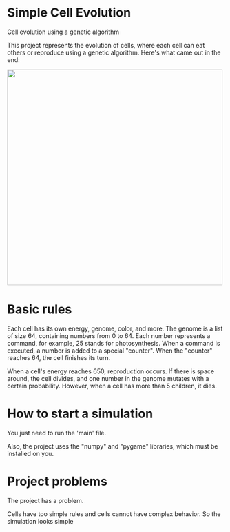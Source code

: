 # Simple Cell Evolution
Cell evolution using a genetic algorithm

This project represents the evolution of cells, where each cell can eat others or reproduce using a genetic algorithm. Here's what came out in the end:

<img src="https://github.com/MaxaGRAFA/Simple-Cell-Evolution/assets/89744777/041d733c-7d14-4799-a176-ac70a23310fa" width="500">

# Basic rules

Each cell has its own energy, genome, color, and more. The genome is a list of size 64, containing numbers from 0 to 64. Each number represents a command, for example, 25 stands for photosynthesis. When a command is executed, a number is added to a special "counter". When the "counter" reaches 64, the cell finishes its turn.

When a cell's energy reaches 650, reproduction occurs. If there is space around, the cell divides, and one number in the genome mutates with a certain probability. 
However, when a cell has more than 5 children, it dies.

# How to start a simulation

You just need to run the 'main' file.

Also, the project uses the "numpy" and "pygame" libraries, which must be installed on you.

# Project problems


The project has a problem. 

Сells have too simple rules and cells cannot have complex behavior. So the simulation looks simple

